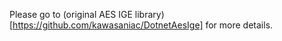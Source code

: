 Please go to (original AES IGE library)[https://github.com/kawasaniac/DotnetAesIge] for more details.

